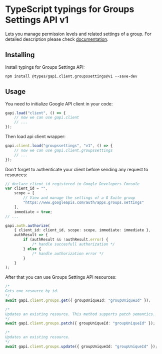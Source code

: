 # TypeScript typings for Groups Settings API v1

Lets you manage permission levels and related settings of a group. For detailed
description please check
[documentation](https://developers.google.com/google-apps/groups-settings/get_started).

## Installing

Install typings for Groups Settings API:

```
npm install @types/gapi.client.groupssettings@v1 --save-dev
```

## Usage

You need to initialize Google API client in your code:

```typescript
gapi.load("client", () => {
    // now we can use gapi.client
    // ...
});
```

Then load api client wrapper:

```typescript
gapi.client.load("groupssettings", "v1", () => {
    // now we can use gapi.client.groupssettings
    // ...
});
```

Don't forget to authenticate your client before sending any request to
resources:

```typescript
// declare client_id registered in Google Developers Console
var client_id = "",
    scope = [
        // View and manage the settings of a G Suite group
        "https://www.googleapis.com/auth/apps.groups.settings"
    ],
    immediate = true;
// ...

gapi.auth.authorize(
    { client_id: client_id, scope: scope, immediate: immediate },
    authResult => {
        if (authResult && !authResult.error) {
            /* handle succesfull authorization */
        } else {
            /* handle authorization error */
        }
    }
);
```

After that you can use Groups Settings API resources:

```typescript
/* 
Gets one resource by id.  
*/
await gapi.client.groups.get({ groupUniqueId: "groupUniqueId" });

/* 
Updates an existing resource. This method supports patch semantics.  
*/
await gapi.client.groups.patch({ groupUniqueId: "groupUniqueId" });

/* 
Updates an existing resource.  
*/
await gapi.client.groups.update({ groupUniqueId: "groupUniqueId" });
```

